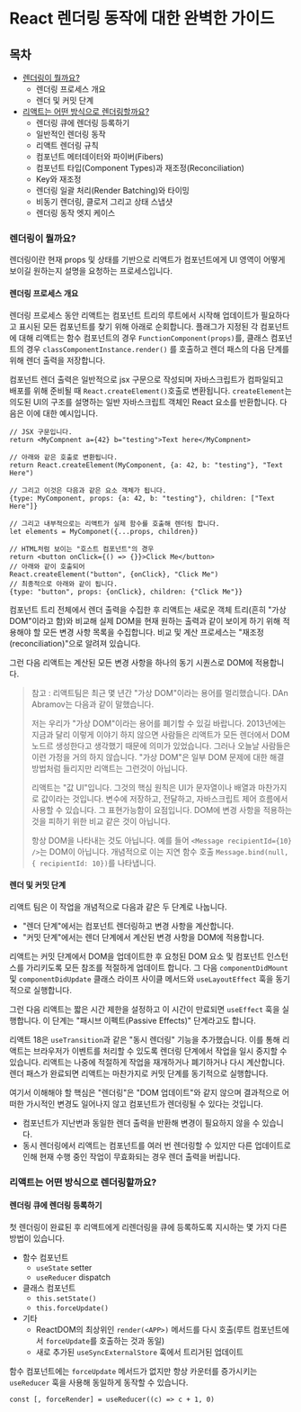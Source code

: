 # React 렌더링 동작에 대한 완벽한 가이드

## 목차

- [렌더링이 뭘까요?](#렌더링이-뭘까요?)
  - 렌더링 프로세스 개요
  - 렌더 및 커밋 단계
- [리액트는 어떤 방식으로 렌더링할까요?](리액트는-어떤-방식으로-렌더링할까요?])
  - 렌더링 큐에 렌더링 등록하기
  - 일반적인 렌더링 동작
  - 리액트 렌더링 규칙
  - 컴포넌트 메터데이터와 파이버(Fibers)
  - 컴포넌트 타입(Component Types)과 재조정(Reconciliation)
  - Key와 재조정
  - 렌더링 일괄 처리(Render Batching)와 타이밍
  - 비동기 렌더링, 클로저 그리고 상태 스냅샷
  - 렌더링 동작 엣지 케이스



### 렌더링이 뭘까요?

렌더링이란 현재 props 및 상태를 기반으로 리액트가 컴포넌트에게 UI 영역이 어떻게 보이길 원하는지 설명을 요청하는 프로세스입니다.

#### 렌더링 프로세스 개요

렌더링 프로세스 동안 리액트는 컴포넌트 트리의 루트에서 시작해 업데이트가 필요하다고 표시된 모든 컴포넌트를 찾기 위해 아래로 순회합니다. 플래그가 지정된 각 컴포넌트에 대해 리액트는 함수 컴포넌트의 경우 ``FunctionComponent(props)``를, 클래스 컴포넌트의 경우 ``classComponentInstance.render()`` 를 호출하고 렌더 패스의 다음 단계를 위해 렌더 출력을 저장합니다.

컴포넌트 렌더 출력은 일반적으로 jsx 구문으로 작성되며 자바스크립트가 컴파일되고 배포를 위해 준비될 때 ``React.createElement()``호출로 변환됩니다. ``createElement``는 의도된 UI의 구조를 설명하는 일반 자바스크립트 객체인 React 요소를 반환합니다. 다음은 이에 대한 예시입니다.

```react
// JSX 구문입니다.
return <MyCompnent a={42} b="testing">Text here</MyCompnent>

// 아래와 같은 호출로 변환됩니다.
return React.createElement(MyComponent, {a: 42, b: "testing"}, "Text Here")

// 그리고 이것은 다음과 같은 요소 객체가 됩니다.
{type: MyComponent, props: {a: 42, b: "testing"}, children: ["Text Here"]}

// 그리고 내부적으로는 리액트가 실제 함수를 호출해 렌더링 합니다.
let elements = MyComponet({...props, children})

// HTML처럼 보이는 "호스트 컴포넌트"의 경우
return <button onClick={() => {}}>Click Me</button>
// 아래와 같이 호출되어
React.createElement("button", {onClick}, "Click Me")
// 최종적으로 아래와 같이 됩니다.
{type: "button", props: {onClick}, children: {"Click Me"}}
```

컴포넌트 트리 전체에서 렌더 출력을 수집한 후 리액트는 새로운 객체 트리(흔히 "가상 DOM"이라고 함)와 비교해 실제 DOM을 현재 원하는 출력과 같이 보이게 하기 위해 적용해야 할 모든 변경 사항 목록을 수집합니다. 비교 및 계산 프로세스는 "재조정(reconciliation)"으로 알려져 있습니다.

그런 다음 리액트는 계산된 모든 변경 사항을 하나의 동기 시퀀스로 DOM에 적용합니다.

>참고 : 리액트팀은 최근 몇 년간 "가상 DOM"이라는 용어를 멀리했습니다. DAn Abramov는 다음과 같이 말했습니다.
>
>저는 우리가 "가상 DOM"이라는 용어를 폐기할 수 있길 바랍니다. 2013년에는 지금과 달리 이렇게 이야기 하지 않으면 사람들은 리액트가 모든 렌더에서 DOM 노드르 생성한다고 생각했기 때문에 의미가 있었습니다. 그러나 오늘날 사람들은 이런 가정을 거의 하지 않습니다. "가상 DOM"은 일부 DOM 문제에 대한 해결 방법처럼 들리지만 리액트는 그런것이 아닙니다.
>
>리액트는 "값 UI"입니다. 그것의 핵심 원칙은 UI가 문자열이나 배열과 마찬가지로 값이라는 것입니다. 변수에 저장하고, 전달하고, 자바스크립트 제어 흐름에서 사용할 수 있습니다. 그 표현가능함이 요점입니다. DOM에 변경 사항을 적용하는 것을 피하기 위한 비교 같은 것이 아닙니다.
>
>항상 DOM을 나타내는 것도 아닙니다. 예를 들어 ``<Message recipientId={10} />``는 DOM이 아닙니다. 개념적으로 이는 지연 함수 호출 ``Message.bind(null, { recipientId: 10})``를 나타냅니다.

#### 렌더 및 커밋 단계

리액트 팀은 이 작업을 개념적으로 다음과 같은 두 단계로 나눕니다.

- "렌더 단계"에서는 컴포넌트 렌더링하고 변경 사항을 계산합니다.
- "커밋 단계"에서는 렌더 단계에서 계산된 변경 사항을 DOM에 적용합니다.

리액트는 커밋 단계에서 DOM을 업데이트한 후 요청된 DOM 요소 및 컴포넌트 인스턴스를 가리키도록 모든 참조를 적절하게 업데이트 합니다. 그 다음 ``componentDidMount`` 및 ``componentDidUpdate`` 클래스 라이프 사이클 메서드와 ``useLayoutEffect`` 훅을 동기적으로 실행합니다.

그런 다음 리액트는 짧은 시간 제한을 설정하고 이 시간이 만료되면 ``useEffect`` 훅을 실행합니다. 이 단계는 "패시브 이펙트(Passive Effects)" 단계라고도 합니다.

리액트 18은 ``useTransition``과 같은 "동시 렌더링" 기능을 추가했습니다. 이를 통해 리액트는 브라우저가 이벤트를 처리할 수 있도록 렌더링 단계에서 작업을 일시 중지할 수 있습니다. 리액트는 나중에 적절하게 작업을 재개하거나 폐기하거나 다시 계산합니다. 렌더 패스가 완료되면 리액트는 마찬가지로 커밋 단계를 동기적으로 실행합니다.

여기서 이해해야 할 핵심은 "렌더링"은 "DOM 업데이트"와 같지 않으며 결과적으로 어떠한 가시적인 변경도 일어나지 않고 컴포넌트가 렌더링될 수 있다는 것입니다.

- 컴포넌트가 지난번과 동일한 렌더 출력을 반환해 변경이 필요하지 않을 수 있습니다.
- 동시 렌더링에서 리액트는 컴포넌트를 여러 번 렌더링할 수 있지만 다른 업데이트로 인해 현재 수행 중인 작업이 무효화되는 경우 렌더 출력을 버립니다.

### 리액트는 어떤 방식으로 렌더링할까요?

#### 렌더링 큐에 렌더링 등록하기

첫 렌더링이 완료된 후 리액트에게 리렌더링을 큐에 등록하도록 지시하는 몇 가지 다른 방법이 있습니다.

- 함수 컴포넌트
  - ``useState`` setter
  - ``useReducer`` dispatch
- 클래스 컴포넌트
  - ``this.setState()``
  - ``this.forceUpdate()``
- 기타
  - ReactDOM의 최상위인 ``render(<APP>)`` 메서드를 다시 호출(루트 컴포넌트에서 ``forceUpdate``를 호출하는 것과 동일)
  - 새로 추가된 ``useSyncExternalStore`` 훅에서 트리거된 업데이트

함수 컴포넌트에는 ``forceUpdate`` 메서드가 없지만 항상 카운터를 증가시키는 ``useReducer`` 훅을 사용해 동일하게 동작할 수 있습니다.

```react
const [, forceRender] = useReducer((c) => c + 1, 0)
```

